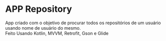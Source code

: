# APP Repository
App criado com o objetivo de procurar todos os repositórios de um usuário usando nome de usuário do mesmo. <br>
Feito Usando Kotlin, MVVM, Retrofit, Gson e Glide
